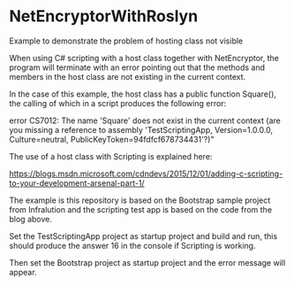 # NetEncryptorWithRoslyn
Example to demonstrate the problem of hosting class not visible

When using C# scripting with a host class together with NetEncryptor, 
the program will terminate with an error pointing out that the methods and members 
in the host class are not existing in the current context.

In the case of this example, the host class has a public function Square(), the calling of which in a script produces the following error:

error CS7012: The name 'Square' does not exist in the current context (are you missing a reference to assembly 'TestScriptingApp, Version=1.0.0.0, Culture=neutral, PublicKeyToken=94fdfcf678734431'?)"

The use of a host class with Scripting is explained here:

https://blogs.msdn.microsoft.com/cdndevs/2015/12/01/adding-c-scripting-to-your-development-arsenal-part-1/

The example is this repository is based on the Bootstrap sample project from Infralution and the scripting test app is based on the code from the blog above.

Set the TestScriptingApp project as startup project and build and run, this should produce the answer 16 in the console if Scripting is working.

Then set the Bootstrap project as startup project and the error message will appear.
